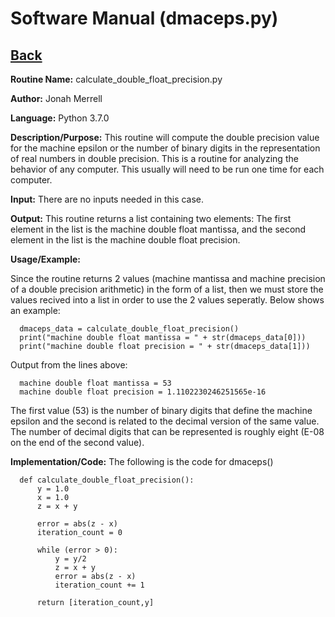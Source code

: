 # Software Manual (dmaceps.py)

## [Back](softwaremanual)

**Routine Name:**           calculate_double_float_precision.py

**Author:** Jonah Merrell

**Language:** Python 3.7.0

**Description/Purpose:** This routine will compute the double precision value for the machine epsilon or the number of binary 
digits in the representation of real numbers in double precision. This is a routine for analyzing the behavior of any computer.
This usually will need to be run one time for each computer.

**Input:** There are no inputs needed in this case. 

**Output:** This routine returns a list containing two elements: The first element in the list is the machine double float
mantissa, and the second element in the list is the machine double float precision.

**Usage/Example:**

Since the routine returns 2 values (machine mantissa and machine precision of a double precision arithmetic) in the form of a list,
then we must store the values recived into a list in order to use the 2 values seperatly. Below shows an example:

      dmaceps_data = calculate_double_float_precision()
      print("machine double float mantissa = " + str(dmaceps_data[0]))
      print("machine double float precision = " + str(dmaceps_data[1]))

Output from the lines above:

      machine double float mantissa = 53
      machine double float precision = 1.1102230246251565e-16

The first value (53) is the number of binary digits that define the machine epsilon and the second is related to the
decimal version of the same value. The number of decimal digits that can be represented is roughly eight (E-08 on the
end of the second value).

**Implementation/Code:** The following is the code for dmaceps()


      def calculate_double_float_precision():
          y = 1.0
          x = 1.0
          z = x + y
      
          error = abs(z - x)
          iteration_count = 0
      
          while (error > 0):
              y = y/2
              z = x + y
              error = abs(z - x)
              iteration_count += 1
      
          return [iteration_count,y]
